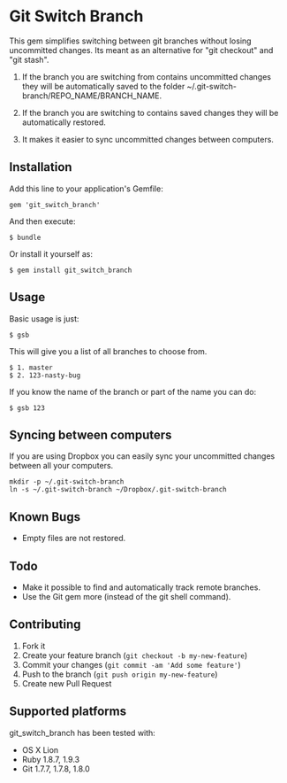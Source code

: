 # Git Switch Branch

This gem simplifies switching between git branches without losing uncommitted changes. Its meant as an alternative for "git checkout" and "git stash".

1. If the branch you are switching from contains uncommitted changes they will be automatically
saved to the folder ~/.git-switch-branch/REPO_NAME/BRANCH_NAME.

2. If the branch you are switching to contains saved changes they will be automatically restored.

3. It makes it easier to sync uncommitted changes between computers.

## Installation

Add this line to your application's Gemfile:

    gem 'git_switch_branch'

And then execute:

    $ bundle

Or install it yourself as:

    $ gem install git_switch_branch

## Usage

Basic usage is just:

    $ gsb

This will give you a list of all branches to choose from.

    $ 1. master
    $ 2. 123-nasty-bug

If you know the name of the branch or part of the name you can do:

    $ gsb 123

## Syncing between computers

If you are using Dropbox you can easily sync your uncommitted changes between all your computers.

    mkdir -p ~/.git-switch-branch
    ln -s ~/.git-switch-branch ~/Dropbox/.git-switch-branch

## Known Bugs

* Empty files are not restored.

## Todo

* Make it possible to find and automatically track remote branches.
* Use the Git gem more (instead of the git shell command).

## Contributing

1. Fork it
2. Create your feature branch (`git checkout -b my-new-feature`)
3. Commit your changes (`git commit -am 'Add some feature'`)
4. Push to the branch (`git push origin my-new-feature`)
5. Create new Pull Request

## Supported platforms

git_switch_branch has been tested with:

* OS X Lion
* Ruby 1.8.7, 1.9.3
* Git 1.7.7, 1.7.8, 1.8.0
